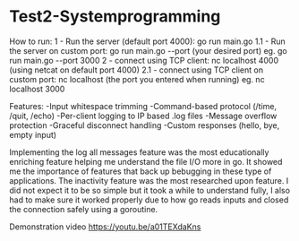 # Test2-Systemprogramming

How to run:
1 - Run the server (default port 4000): go run main.go
1.1 - Run the server on custom port: go run main.go --port (your desired port) eg. go run main.go --port 3000
2 - connect using TCP client: nc localhost 4000 (using netcat on default port 4000)
2.1 - connect using TCP client on custom port: nc localhost (the port you entered when running) eg. nc localhost 3000

Features:
-Input whitespace trimming
-Command-based protocol (/time, /quit, /echo)
-Per-client logging to IP based .log files
-Message overflow protection
-Graceful disconnect handling
-Custom responses (hello, bye, empty input)

Implementing the log all messages feature was the most educationally enriching feature helping me understand the file I/O more in go. It showed me the 
importance of features that back up bebugging in these type of applications.
The inactivity feature was the most researched upon feature. I did not expect it to be so simple but it took a while
to understand fully, I also had to make sure it worked properly due to how go reads inputs and closed the connection safely using a goroutine.

Demonstration video
https://youtu.be/a01TEXdaKns 
